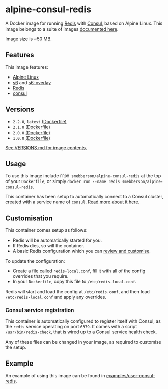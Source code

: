 # alpine-consul-redis

A Docker image for running [Redis][redis] with [Consul][consul], based on Alpine Linux.
This image belongs to a suite of images [documented here][dockeralpine].

Image size is ~50 MB.

## Features

This image features:

- [Alpine Linux][alpinelinux]
- [s6][s6] and [s6-overlay][s6overlay]
- [Redis][redis]
- [consul][consul]

## Versions

- `2.2.0`, `latest` [(Dockerfile)](https://github.com/smebberson/docker-alpine/blob/alpine-consul-redis-v2.2.0/alpine-consul-redis/Dockerfile)
- `2.1.0` [(Dockerfile)](https://github.com/smebberson/docker-alpine/blob/alpine-consul-redis-v2.1.0/alpine-consul-redis/Dockerfile)
- `2.0.0` [(Dockerfile)](https://github.com/smebberson/docker-alpine/blob/alpine-consul-redis-v2.0.0/alpine-consul-redis/Dockerfile)
- `1.0.0` [(Dockerfile)](https://github.com/smebberson/docker-alpine/blob/alpine-consul-redis-v1.0.0/alpine-consul-redis/Dockerfile)

[See VERSIONS.md for image contents.](https://github.com/smebberson/docker-alpine/blob/master/alpine-consul-redis/VERSIONS.md)

## Usage

To use this image include `FROM smebberson/alpine-consul-redis` at the top of your `Dockerfile`, or simply `docker run --name redis smebberson/alpine-consul-redis`.

This container has been setup to automatically connect to a Consul cluster, created with a service name of `consul`. [Read more about it here](https://github.com/smebberson/docker-alpine/tree/master//alpine-consul).

## Customisation

This container comes setup as follows:

- Redis will be automatically started for you.
- If Redis dies, so will the container.
- A basic Redis configuration which you can [review and customise][redisconfig].

To update the configuration:

- Create a file called `redis-local.conf`, fill it with all of the config overrides that you require.
- In your `Dockerfile`, copy this file to `/etc/redis-local.conf`.

Redis will start and load the config at `/etc/redis.conf`, and then load `/etc/redis-local.conf` and apply any overrides.

### Consul service registration

This container is automatically configured to register itself with Consul, as the `redis` service operating on port `6379`. It comes with a script `/usr/bin/redis-check`, that is wired up to a Consul service health check.

Any of these files can be changed in your image, as required to customise the setup.

## Example

An example of using this image can be found in [examples/user-consul-redis][example].

[dockeralpine]: https://github.com/smebberson/docker-alpine
[s6]: http://www.skarnet.org/software/s6/
[s6overlay]: https://github.com/just-containers/s6-overlay
[alpinelinux]: https://www.alpinelinux.org/
[consul]: https://consul.io/
[redisconfig]: https://github.com/smebberson/docker-alpine/blob/master/alpine-consul-redis/root/etc/redis.conf
[redis]: http://redis.io/
[example]: https://github.com/smebberson/docker-alpine/tree/master/examples/user-consul-redis
